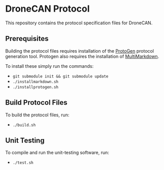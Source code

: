 # DroneCAN Protocol

This repository contains the protocol specification files for DroneCAN.

## Prerequisites

Building the protocol files requires installation of the [ProtoGen](https://github.com/billvaglienti/ProtoGen) protocol generation tool. Protogen also requires the installation of [MultiMarkdown](https://github.com/fletcher/MultiMarkdown-5).

To install these simply run the commands:

- `git submodule init && git submodule update`
- `./installmarkdown.sh`
- `./installprotogen.sh`

## Build Protocol Files

To build the protocol files, run:

- `./build.sh`

## Unit Testing

To compile and run the unit-testing software, run:

- `./test.sh`
